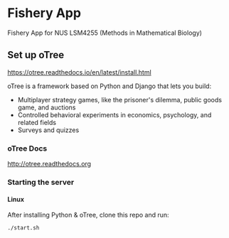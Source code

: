 # Fishery App

Fishery App for NUS LSM4255 (Methods in Mathematical Biology)


## Set up oTree

https://otree.readthedocs.io/en/latest/install.html

oTree is a framework based on Python and Django that lets you build:

- Multiplayer strategy games, like the prisoner's dilemma, public goods game, and auctions
- Controlled behavioral experiments in economics, psychology, and related fields
- Surveys and quizzes

### oTree Docs

http://otree.readthedocs.org

### Starting the server

#### Linux
After installing Python & oTree, clone this repo and run:

```
./start.sh
```
